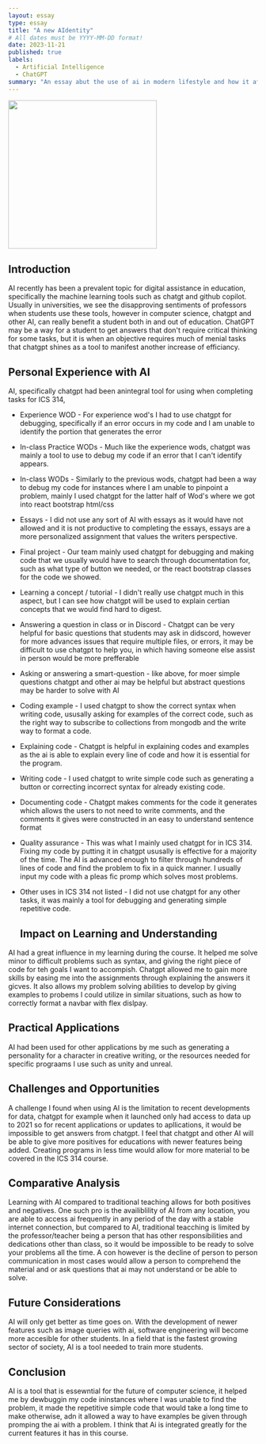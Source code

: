 ```yaml
---
layout: essay
type: essay
title: "A new AIdentity"
# All dates must be YYYY-MM-DD format!
date: 2023-11-21
published: true
labels:
  - Artificial Intelligence
  - ChatGPT
summary: "An essay abut the use of ai in modern lifestyle and how it affected my college experience"
---
```

<img src="https://www.engineersgarage.com/wp-content/uploads/2021/11/TCH36-01-scaled.jpg" width="300px" height="300px" />

## Introduction

AI recently has been a prevalent topic for digital assistance in education, specifically the machine learning tools such as chatgt and github copilot. Usually in universities, we see the disapproving sentiments of professors when students use these tools, however in computer science, chatgpt and other AI, can really benefit a student both in and out of education. ChatGPT may be a way for a student to get answers that don't require critical thinking for some tasks, but it is when an objective requires much of menial tasks that chatgpt shines as a tool to manifest another increase of efficiancy.

## Personal Experience with AI

AI, specifically chatgpt had been anintegral tool for using when completing tasks for ICS 314, 

- Experience WOD - For experience wod's I had to use chatgpt for debugging, specifically if an error occurs in my code and I am unable to identify the portion that generates the error
- In-class Practice WODs - Much like the experience wods, chatgpt was mainly a tool to use to debug my code if an error that I can't identify appears.
- In-class WODs - Similarly to the previous wods, chatgpt had been a way to debug my code for instances where I am unable to pinpoint a problem, mainly I used chatgpt for the latter half of Wod's where we got into react bootstrap html/css
- Essays - I did not use any sort of AI with essays as it would have not allowed and it is not productive to completing the essays, essays are a more personalized assignment that values the writers perspective.
- Final project - Our team mainly used chatgpt for debugging and making code that we usually would have to search through documentation for, such as what type of button we needed, or the react bootstrap classes for the code we showed.
- Learning a concept / tutorial - I didn't really use chatgpt much in this aspect, but I can see how chatgpt will be used to explain certian concepts that we would find hard to digest.
- Answering a question in class or in Discord - Chatgpt can be very helpful for basic questions that students may ask in didscord, however for more advances issues that require multiple files, or errors, it may be difficult to use chatgpt to help you, in which having someone else assist in person would be more prefferable
- Asking or answering a smart-question - like above, for moer simple questions chatgpt and other ai may be helpful but abstract questions may be harder to solve with AI
- Coding example - I used chatgpt to show the correct syntax when writing code, ususally asking for examples of the correct code, such as the right way to subscribe to collections from mongodb and the write way to format a code.
- Explaining code - Chatgpt is helpful in explaining codes and examples as the ai is able to explain every line of code and how it is essential for the program.
- Writing code - I used chatgpt to write simple code such as generating a button or correcting incorrect syntax for already existing code.
- Documenting code - Chatgpt makes comments for the code it generates which allows the users to not need to write comments, and the comments it gives were constructed in an easy to understand sentence format
- Quality assurance - This was what I mainly used chatgpt for in ICS 314. Fixing my code by putting it in chatgpt ususally is effective for a majority of the time. The AI is advanced enough to filter through hundreds  of lines of code and find the problem to fix in a quick manner. I usually input my code with a pleas fic promp which solves most problems.
- Other uses in ICS 314 not listed - I did not use chatgpt for any other tasks, it was mainly a tool for debugging and generating simple repetitive code.

  ## Impact on Learning and Understanding

AI had a great influence in my learning during the course. It helped me solve minor to difficult problems such as syntax, and giving the right piece of code for teh goals I want to accompish. Chatgpt allowed me to gain more skills by easing me into the assignments through explaining the answers it gicves. It also allows my problem solving abilities to develop by giving examples to probems I could utilize in similar situations, such as how to correctly format a navbar with flex dislpay.

## Practical Applications

AI had been used for other applications by me such as generating a personality for a character in creative writing, or the resources needed for specific prograams I use such as unity and unreal.

## Challenges and Opportunities

A challenge I found when using AI is the limitation to recent developments for data, chatgpt for example when it launched only had access to data up to 2021 so for recent applications or updates to apllications, it would be impossible to get answers from chatgpt. I feel that chatgpt and other AI will be able to give more positives for educations with newer features being added. Creating programs in less time would allow for more material to be covered in the ICS 314 course.

## Comparative Analysis

Learning with AI compared to traditional teaching allows for both positives and negatives. One such pro is the availiblility of AI from any location, you are able to access ai frequently in any period of the day with a stable internet connection, but compared to AI, traditional teacching is limited by the professor/teacher being a person that has other responsibilities and dedications other than class, so it would be impossible to be ready to solve your problems all the time. A con however is the decline of person to person communication in most cases would allow a person to comprehend the material and or ask questions that ai may not understand or be able to solve.

## Future Considerations

AI will only get better as time goes on. With the development of newer features such as image queries with ai, software engineering will become more accesible for other students. In a field that is the fastest growing sector of society, AI is a tool needed to train more students.

## Conclusion

AI is a tool that is essewntial for the future of computer science, it helped me by dewbuggin my code ininstances where I was unable to find the problem, it made the repetitive simple code that would take a long time to make otherwise, adn it allowed a way to have examples be given through promping the ai with a problem.
I think that Ai is integrated greatly for the current features it has in this course.
